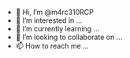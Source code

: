 - 👋 Hi, I’m @m4rc310RCP
- 👀 I’m interested in ...
- 🌱 I’m currently learning ...
- 💞️ I’m looking to collaborate on ...
- 📫 How to reach me ...

<!---
m4rc310RCP/m4rc310RCP is a ✨ special ✨ repository because its `README.md` (this file) appears on your GitHub profile.
You can click the Preview link to take a look at your changes.
--->
